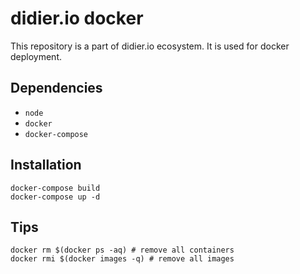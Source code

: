 # didier.io docker

This repository is a part of didier.io ecosystem.
It is used for docker deployment.

## Dependencies

* ``node``
* ``docker``
* ``docker-compose``

## Installation

```
docker-compose build
docker-compose up -d
```

## Tips

```
docker rm $(docker ps -aq) # remove all containers
docker rmi $(docker images -q) # remove all images
```
